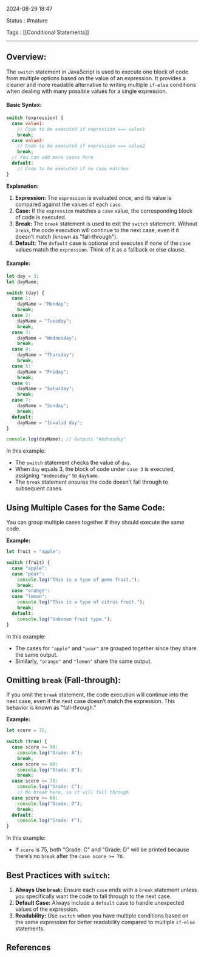 2024-08-29 18:47

Status : #mature 

Tags : [[Conditional Statements]]

---
## **Overview:**

The `switch` statement in JavaScript is used to execute one block of code from multiple options based on the value of an expression. It provides a cleaner and more readable alternative to writing multiple `if-else` conditions when dealing with many possible values for a single expression.

#### Basic Syntax:

```javascript
switch (expression) {
  case value1:
    // Code to be executed if expression === value1
    break;
  case value2:
    // Code to be executed if expression === value2
    break;
  // You can add more cases here
  default:
    // Code to be executed if no case matches
}
```

**Explanation:**

1. **Expression:** The `expression` is evaluated once, and its value is compared against the values of each `case`.
2. **Case:** If the `expression` matches a `case` value, the corresponding block of code is executed.
3. **Break:** The `break` statement is used to exit the `switch` statement. Without `break`, the code execution will continue to the next case, even if it doesn’t match (known as "fall-through").
4. **Default:** The `default` case is optional and executes if none of the `case` values match the `expression`. Think of it as a fallback or else clause.

#### Example:

```javascript
let day = 3;
let dayName;

switch (day) {
  case 1:
    dayName = "Monday";
    break;
  case 2:
    dayName = "Tuesday";
    break;
  case 3:
    dayName = "Wednesday";
    break;
  case 4:
    dayName = "Thursday";
    break;
  case 5:
    dayName = "Friday";
    break;
  case 6:
    dayName = "Saturday";
    break;
  case 7:
    dayName = "Sunday";
    break;
  default:
    dayName = "Invalid day";
}

console.log(dayName); // Outputs "Wednesday"
```

In this example:
- The `switch` statement checks the value of `day`.
- When `day` equals 3, the block of code under `case 3` is executed, assigning `"Wednesday"` to `dayName`.
- The `break` statement ensures the code doesn’t fall through to subsequent cases.

## Using Multiple Cases for the Same Code:

You can group multiple cases together if they should execute the same code.

**Example:**

```javascript
let fruit = "apple";

switch (fruit) {
  case "apple":
  case "pear":
    console.log("This is a type of pome fruit.");
    break;
  case "orange":
  case "lemon":
    console.log("This is a type of citrus fruit.");
    break;
  default:
    console.log("Unknown fruit type.");
}
```

In this example:
- The cases for `"apple"` and `"pear"` are grouped together since they share the same output.
- Similarly, `"orange"` and `"lemon"` share the same output.

## Omitting `break` (Fall-through):

If you omit the `break` statement, the code execution will continue into the next case, even if the next case doesn’t match the expression. This behavior is known as "fall-through."

**Example:**

```javascript
let score = 75;

switch (true) {
  case score >= 90:
    console.log("Grade: A");
    break;
  case score >= 80:
    console.log("Grade: B");
    break;
  case score >= 70:
    console.log("Grade: C");
    // No break here, so it will fall through
  case score >= 60:
    console.log("Grade: D");
    break;
  default:
    console.log("Grade: F");
}
```

In this example:
- If `score` is 75, both "Grade: C" and "Grade: D" will be printed because there’s no `break` after the `case score >= 70`.

## Best Practices with `switch`:

1. **Always Use `break`:** Ensure each `case` ends with a `break` statement unless you specifically want the code to fall through to the next case.
2. **Default Case:** Always include a `default` case to handle unexpected values of the expression.
3. **Readability:** Use `switch` when you have multiple conditions based on the same expression for better readability compared to multiple `if-else` statements.

## **References** 

